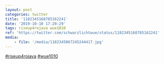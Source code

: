 ```yaml
---
layout: post
categories: twitter
title: '1182345168785162241'
date: '2019-10-10 17:20:29'
tags: riseup4rojava wue1010
ref: 'https://twitter.com/schwarzlichtwue/status/1182345168785162241'
media:
    - file: '/media/1182345067245244417.jpg'
---
```

[#riseup4rojava](/t/riseup4rojava) [#wue1010](/t/wue1010)  

